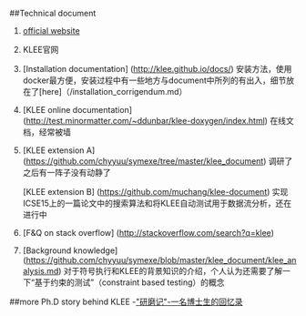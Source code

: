 
##Technical document
1. [official website](http://klee.github.io/) 
2. KLEE官网
    
2. [Installation documentation]  (http://klee.github.io/docs/) 安装方法，使用docker最方便，安装过程中有一些地方与document中所列的有出入，细节放在了[here]（/installation_corrigendum.md）

3. [KLEE online documentation] 
	(http://test.minormatter.com/~ddunbar/klee-doxygen/index.html)
在线文档，经常被墙

4. [KLEE extension A] (https://github.com/chyyuu/symexe/tree/master/klee_document)
调研了之后有一阵子没有动静了
   
    [KLEE extension B] (https://github.com/muchang/klee-document)
实现ICSE15上的一篇论文中的搜索算法和将KLEE自动测试用于数据流分析，还在进行中
	
5. [F&Q on stack overflow] 
	(http://stackoverflow.com/search?q=klee)

6. [Background knowledge] 
	(https://github.com/chyyuu/symexe/blob/master/klee_document/klee_analysis.md)
对于符号执行和KLEE的背景知识的介绍，个人认为还需要了解一下“基于约束的测试”（constraint based testing）的概念
	
##more
Ph.D story behind KLEE
	-["研磨记"-一名博士生的回忆录](https://read.douban.com/reader/ebook/6056669/)
